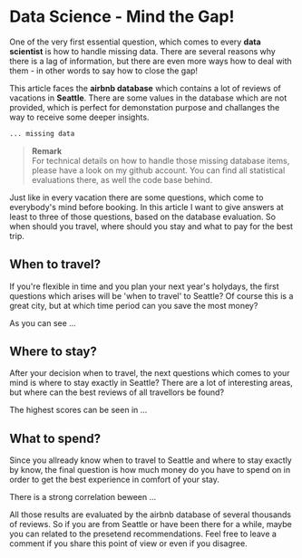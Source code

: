 # Data Science - Mind the Gap!

One of the very first essential question, which comes to every __data scientist__ is how to handle missing data. There are several reasons why there is a lag of information, but there are even more ways how to deal with them - in other words to say how to close the gap!

This article faces the __airbnb database__ which contains a lot of reviews of vacations in __Seattle__. There are some values in the database which are not provided, which is perfect for demonstation purpose and challanges the way to receive some deeper insights.

``` python 
... missing data
```

> __Remark__  
For technical details on how to handle those missing database items, please have a look on my github account. You can find all statistical evaluations there, as well the code base behind.

Just like in every vacation there are some questions, which come to everybody's mind before booking. In this article I want to give answers at least to three of those questions, based on the database evaluation. So when should you travel, where should you stay and what to pay for the best trip.

## When to travel?
If you're flexible in time and you plan your next year's holydays, the first questions which arises will be 'when to travel' to Seattle? Of course this is a great city, but at which time period can you save the most money?

As you can see ...

## Where to stay?
After your decision when to travel, the next questions which comes to your mind is where to stay exactly in Seattle? There are a lot of interesting areas, but where can the best reviews of all travellors be found?

The highest scores can be seen in ... 

## What to spend?
Since you allready know when to travel to Seattle and where to stay exactly by know, the final question is how much money do you have to spend on in order to get the best experience in comfort of your stay.

There is a strong correlation beween ... 

All those results are evaluated by the airbnb database of several thousands of reviews. So if you are from Seattle or have been there for a while, maybe you can related to the presetend recommendations. Feel free to leave a comment if you share this point of view or even if you disagree.
